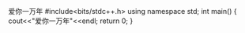 爱你一万年
#include<bits/stdc++.h>
using namespace std;
int main()
{ 
  cout<<"爱你一万年"<<endl;
  return 0;
}
